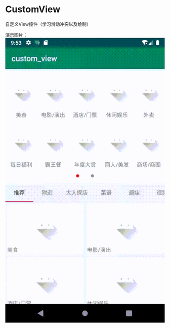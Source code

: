 # CustomView
自定义View控件（学习滑动冲突以及绘制）


演示图片：
![demo](https://github.com/pd411/CustomView/blob/master/demo%20(1).gif "demo")
